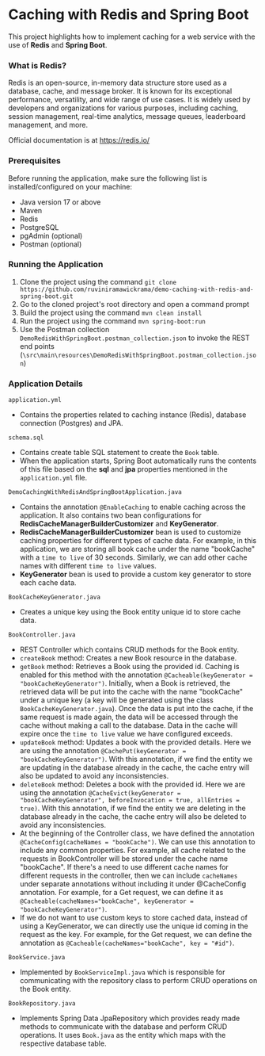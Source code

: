 # Caching with Redis and Spring Boot

This project highlights how to implement caching for a web service with the use of **Redis** and **Spring Boot**.

### What is Redis?

Redis is an open-source, in-memory data structure store used as a database, cache, and message broker. It is known for its exceptional performance, versatility, and wide range of use cases. It  is widely used by developers and organizations for various purposes, including caching, session management, real-time analytics, message queues, leaderboard management, and more.

Official documentation is at https://redis.io/

### Prerequisites
Before running the application, make sure the following list is installed/configured on your machine:

* Java version 17 or above
* Maven
* Redis
* PostgreSQL
* pgAdmin (optional)
* Postman (optional)

### Running the Application

1. Clone the project using the command `git clone https://github.com/ruviniramawickrama/demo-caching-with-redis-and-spring-boot.git`
2. Go to the cloned project's root directory and open a command prompt
3. Build the project using the command `mvn clean install`
4. Run the project using the command `mvn spring-boot:run`
5. Use the Postman collection `DemoRedisWithSpringBoot.postman_collection.json` to invoke the REST end points (`\src\main\resources\DemoRedisWithSpringBoot.postman_collection.json`)

### Application Details

`application.yml`
- Contains the properties related to caching instance (Redis), database connection (Postgres) and JPA.

`schema.sql`
- Contains create table SQL statement to create the `Book` table.
- When the application starts, Spring Boot automatically runs the contents of this file based on the **sql** and **jpa** properties mentioned in the `application.yml` file.

`DemoCachingWithRedisAndSpringBootApplication.java` 
- Contains the annotation `@EnableCaching` to enable caching across the application. It also contains two bean configurations for **RedisCacheManagerBuilderCustomizer** and **KeyGenerator**.
- **RedisCacheManagerBuilderCustomizer** bean is used to customize caching properties for different types of cache data. For example, in this application, we are storing all book cache under the name "bookCache" with a `time to live` of 30 seconds. Similarly, we can add other cache names with different `time to live` values. 
- **KeyGenerator** bean is used to provide a custom key generator to store each cache data.

`BookCacheKeyGenerator.java`
- Creates a unique key using the Book entity unique id to store cache data.

`BookController.java`
- REST Controller which contains CRUD methods for the Book entity.
- `createBook` method: Creates a new Book resource in the database.
- `getBook` method: Retrieves a Book using the provided id. Caching is enabled for this method with the annotation `@Cacheable(keyGenerator = "bookCacheKeyGenerator")`. Initially, when a Book is retrieved, the retrieved data will be put into the cache with the name "bookCache" under a unique key (a key will be generated using the class `BookCacheKeyGenerator.java`). Once the data is put into the cache, if the same request is made again, the data will be accessed through the cache without making a call to the database. Data in the cache will expire once the `time to live` value we have configured exceeds.
- `updateBook` method: Updates a book with the provided details. Here we are using the annotation `@CachePut(keyGenerator = "bookCacheKeyGenerator")`. With this annotation, if we find the entity we are updating in the database already in the cache, the cache entry will also be updated to avoid any inconsistencies.
- `deleteBook` method: Deletes a book with the provided id. Here we are using the annotation `@CacheEvict(keyGenerator = "bookCacheKeyGenerator", beforeInvocation = true, allEntries = true)`. With this annotation, if we find the entity we are deleting in the database already in the cache, the cache entry will also be deleted to avoid any inconsistencies. 
- At the beginning of the Controller class, we have defined the annotation `@CacheConfig(cacheNames = "bookCache")`. We can use this annotation to include any common properties. For example, all cache related to the requests in BookController will be stored under the cache name "bookCache". If there's a need to use different cache names for different requests in the controller, then we can include `cacheNames` under separate annotations without including it under @CacheConfig annotation. For example, for a Get request, we can define it as `@Cacheable(cacheNames="bookCache", keyGenerator = "bookCacheKeyGenerator")`. 
- If we do not want to use custom keys to store cached data, instead of using a KeyGenerator, we can directly use the unique id coming in the request as the key. For example, for the Get request, we can define the annotation as `@Cacheable(cacheNames="bookCache", key = "#id")`.

`BookService.java`
- Implemented by `BookServiceImpl.java` which is responsible for communicating with the repository class to perform CRUD operations on the Book entity.

`BookRepository.java` 
- Implements Spring Data JpaRepository which provides ready made methods to communicate with the database and perform CRUD operations. It uses `Book.java` as the entity which maps with the respective database table.
